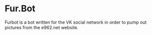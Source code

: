 # Fur.Bot
Furbot is a bot written for the VK social network in order to pump out pictures from the e962.net website.
